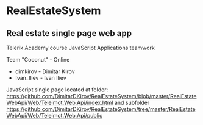 # RealEstateSystem
## Real estate single page web app

Telerik Academy course JavaScript Applications teamwork

Team "Coconut" - Online

- dimkirov - Dimitar Kirov
- Ivan_Iliev - Ivan Iliev

JavaScript single page located at folder: https://github.com/DimitarDKirov/RealEstateSystem/blob/master/RealEstateWebApi/Web/Teleimot.Web.Api/index.html and subfolder https://github.com/DimitarDKirov/RealEstateSystem/tree/master/RealEstateWebApi/Web/Teleimot.Web.Api/public 
